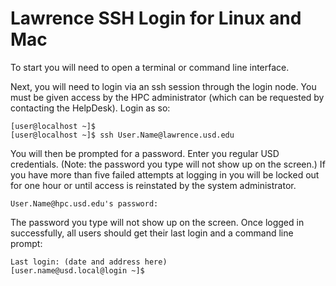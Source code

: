 # Lawrence SSH Login for Linux and Mac

To start you will need to open a terminal or command line interface.

Next, you will need to login via an ssh session through the login node. You must be given access by the HPC administrator \(which can be requested by contacting the HelpDesk\). Login as so:

```
[user@localhost ~]$
[user@localhost ~]$ ssh User.Name@lawrence.usd.edu

```

You will then be prompted for a password. Enter you regular USD credentials. \(Note: the password you type will not show up on the screen.\) If you have more than five failed attempts at logging in you will be locked out for one hour or until access is reinstated by the system administrator.

```
User.Name@hpc.usd.edu's password: 

```

The password you type will not show up on the screen. Once logged in successfully, all users should get their last login and a command line prompt:

```
Last login: (date and address here)
[user.name@usd.local@login ~]$ 

```





